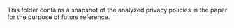 This folder contains a snapshot of the analyzed privacy policies in the paper for the purpose of future reference.
